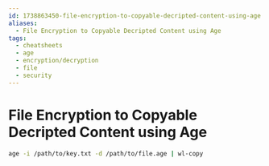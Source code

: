```yaml
---
id: 1738863450-file-encryption-to-copyable-decripted-content-using-age
aliases:
  - File Encryption to Copyable Decripted Content using Age
tags:
  - cheatsheets
  - age
  - encryption/decryption
  - file
  - security
---
```


# File Encryption to Copyable Decripted Content using Age

```bash
age -i /path/to/key.txt -d /path/to/file.age | wl-copy
```
